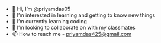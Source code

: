 - 👋 Hi, I’m @priyamdas05
- 👀 I’m interested in learning and getting to know new things
- 🌱 I’m currently learning coding
- 💞️ I’m looking to collaborate on with my classmates
- 📫 How to reach me - priyamdas425@gmail.com

<!---
priyamdas05/priyamdas05 is a ✨ special ✨ repository because its `README.md` (this file) appears on your GitHub profile.
You can click the Preview link to take a look at your changes.
--->
